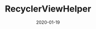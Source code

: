 ---
title: "RecyclerViewHelper" # appeared on a card component
date: 2020-01-19
description: Giving powers to RecyclerView. # appeared on a card component
weight: 4 # card ordering
link: https://github.com/nisrulz/recyclerviewhelper
repo: https://github.com/nisrulz/recyclerviewhelper
pinned: true # appeared on a overview page.
thumb: "" 
---